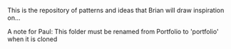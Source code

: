 This is the repository of patterns and ideas that Brian will draw inspiration on...

A note for Paul:
This folder must be renamed from Portfolio to 'portfolio' when it is cloned
